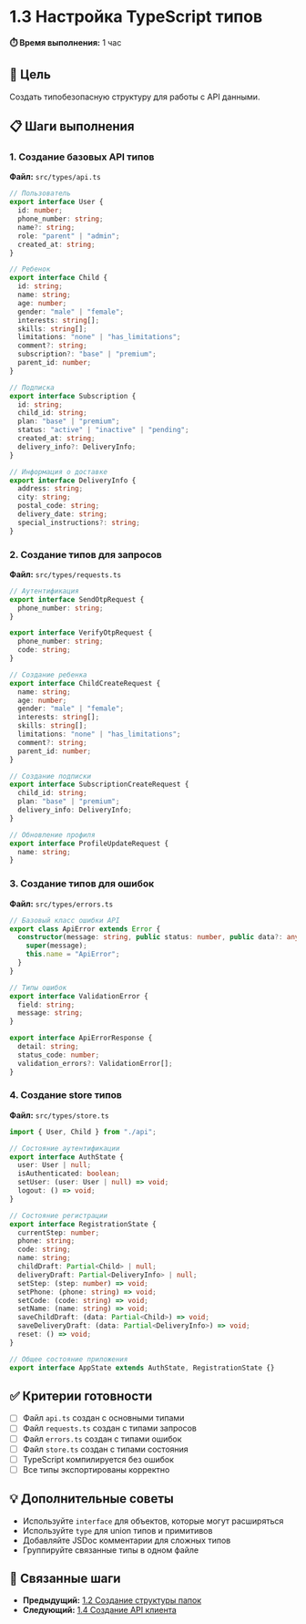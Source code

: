 # 1.3 Настройка TypeScript типов

**⏱️ Время выполнения:** 1 час

## 🎯 Цель

Создать типобезопасную структуру для работы с API данными.

## 📋 Шаги выполнения

### 1. Создание базовых API типов

**Файл:** `src/types/api.ts`

```typescript
// Пользователь
export interface User {
  id: number;
  phone_number: string;
  name?: string;
  role: "parent" | "admin";
  created_at: string;
}

// Ребенок
export interface Child {
  id: string;
  name: string;
  age: number;
  gender: "male" | "female";
  interests: string[];
  skills: string[];
  limitations: "none" | "has_limitations";
  comment?: string;
  subscription?: "base" | "premium";
  parent_id: number;
}

// Подписка
export interface Subscription {
  id: string;
  child_id: string;
  plan: "base" | "premium";
  status: "active" | "inactive" | "pending";
  created_at: string;
  delivery_info?: DeliveryInfo;
}

// Информация о доставке
export interface DeliveryInfo {
  address: string;
  city: string;
  postal_code: string;
  delivery_date: string;
  special_instructions?: string;
}
```

### 2. Создание типов для запросов

**Файл:** `src/types/requests.ts`

```typescript
// Аутентификация
export interface SendOtpRequest {
  phone_number: string;
}

export interface VerifyOtpRequest {
  phone_number: string;
  code: string;
}

// Создание ребенка
export interface ChildCreateRequest {
  name: string;
  age: number;
  gender: "male" | "female";
  interests: string[];
  skills: string[];
  limitations: "none" | "has_limitations";
  comment?: string;
  parent_id: number;
}

// Создание подписки
export interface SubscriptionCreateRequest {
  child_id: string;
  plan: "base" | "premium";
  delivery_info: DeliveryInfo;
}

// Обновление профиля
export interface ProfileUpdateRequest {
  name: string;
}
```

### 3. Создание типов для ошибок

**Файл:** `src/types/errors.ts`

```typescript
// Базовый класс ошибки API
export class ApiError extends Error {
  constructor(message: string, public status: number, public data?: any) {
    super(message);
    this.name = "ApiError";
  }
}

// Типы ошибок
export interface ValidationError {
  field: string;
  message: string;
}

export interface ApiErrorResponse {
  detail: string;
  status_code: number;
  validation_errors?: ValidationError[];
}
```

### 4. Создание store типов

**Файл:** `src/types/store.ts`

```typescript
import { User, Child } from "./api";

// Состояние аутентификации
export interface AuthState {
  user: User | null;
  isAuthenticated: boolean;
  setUser: (user: User | null) => void;
  logout: () => void;
}

// Состояние регистрации
export interface RegistrationState {
  currentStep: number;
  phone: string;
  code: string;
  name: string;
  childDraft: Partial<Child> | null;
  deliveryDraft: Partial<DeliveryInfo> | null;
  setStep: (step: number) => void;
  setPhone: (phone: string) => void;
  setCode: (code: string) => void;
  setName: (name: string) => void;
  saveChildDraft: (data: Partial<Child>) => void;
  saveDeliveryDraft: (data: Partial<DeliveryInfo>) => void;
  reset: () => void;
}

// Общее состояние приложения
export interface AppState extends AuthState, RegistrationState {}
```

## ✅ Критерии готовности

- [ ] Файл `api.ts` создан с основными типами
- [ ] Файл `requests.ts` создан с типами запросов
- [ ] Файл `errors.ts` создан с типами ошибок
- [ ] Файл `store.ts` создан с типами состояния
- [ ] TypeScript компилируется без ошибок
- [ ] Все типы экспортированы корректно

## 💡 Дополнительные советы

- Используйте `interface` для объектов, которые могут расширяться
- Используйте `type` для union типов и примитивов
- Добавляйте JSDoc комментарии для сложных типов
- Группируйте связанные типы в одном файле

## 🔗 Связанные шаги

- **Предыдущий:** [1.2 Создание структуры папок](./1.2-folder-structure.md)
- **Следующий:** [1.4 Создание API клиента](./1.4-api-client.md)
